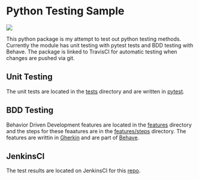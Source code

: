 # Python Testing Sample

<a href='http://jenkins.billcloud.me:8080/job/python-testing-sample'><img src='http://jenkins.billcloud.me:8080/buildStatus/icon?job=python-testing-sample'></a>

This python package is my attempt to test out python testing methods.  Currently the module has unit testing with pytest tests and BDD testing with Behave.  The package is linked to TravisCI for automatic testing when changes are pushed via git.

## Unit Testing

The unit tests are located in the [tests](https://github.com/billcloud-me/python-testing-sample/tree/master/tests) directory and are written in [pytest](http://doc.pytest.org/en/latest/).

## BDD Testing

Behavior Driven Development features are located in the [features](https://github.com/billcloud-me/python-testing-sample/tree/master/features) directory and the steps for these feaatures are in the [features/steps](https://github.com/billcloud-me/python-testing-sample/tree/master/features/steps) directory.  The features are writtin in [Gherkin](https://github.com/cucumber/cucumber/wiki/Gherkin) and are part of [Behave](http://pythonhosted.org/behave/).

## JenkinsCI

The test results are located on JenkinsCI for this [repo](http://jenkins.billcloud.me:8080/job/python-testing-sample/).
